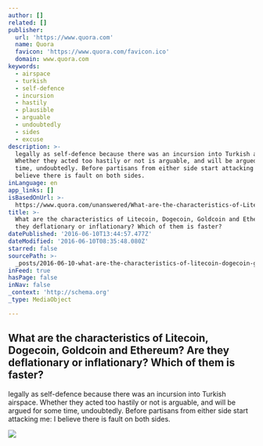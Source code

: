 ```yaml
---
author: []
related: []
publisher:
  url: 'https://www.quora.com'
  name: Quora
  favicon: 'https://www.quora.com/favicon.ico'
  domain: www.quora.com
keywords:
  - airspace
  - turkish
  - self-defence
  - incursion
  - hastily
  - plausible
  - arguable
  - undoubtedly
  - sides
  - excuse
description: >-
  legally as self-defence because there was an incursion into Turkish airspace.
  Whether they acted too hastily or not is arguable, and will be argued for some
  time, undoubtedly. Before partisans from either side start attacking me: I
  believe there is fault on both sides.
inLanguage: en
app_links: []
isBasedOnUrl: >-
  https://www.quora.com/unanswered/What-are-the-characteristics-of-Litecoin-Dogecoin-Goldcoin-and-Ethereum-Are-they-deflationary-or-inflationary-Which-of-them-is-faster
title: >-
  What are the characteristics of Litecoin, Dogecoin, Goldcoin and Ethereum? Are
  they deflationary or inflationary? Which of them is faster?
datePublished: '2016-06-10T13:44:57.477Z'
dateModified: '2016-06-10T08:35:48.080Z'
starred: false
sourcePath: >-
  _posts/2016-06-10-what-are-the-characteristics-of-litecoin-dogecoin-goldcoin.md
inFeed: true
hasPage: false
inNav: false
_context: 'http://schema.org'
_type: MediaObject

---
```

<article style=""><h1>What are the characteristics of Litecoin, Dogecoin, Goldcoin and Ethereum? Are they deflationary or inflationary? Which of them is faster?</h1><p>legally as self-defence because there was an incursion into Turkish airspace. Whether they acted too hastily or not is arguable, and will be argued for some time, undoubtedly. Before partisans from either side start attacking me: I believe there is fault on both sides.</p><img src="https://qsf.is.quoracdn.net/-images.new_grid.fb_share_default.pnge6dde9cfa6e03c43.png" /></article>